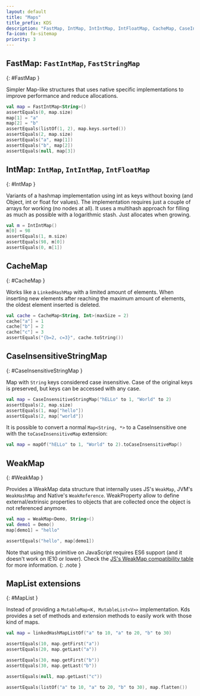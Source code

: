 ```yaml
---
layout: default
title: "Maps"
title_prefix: KDS
description: "FastMap, IntMap, IntIntMap, IntFloatMap, CacheMap, CaseInsensitiveStringMap, WeakMap, MapList extensions..."
fa-icon: fa-sitemap
priority: 3
---
```


## FastMap: `FastIntMap`, `FastStringMap`
{: #FastMap }

Simpler Map-like structures that uses native specific implementations to improve performance and reduce allocations.

```kotlin
val map = FastIntMap<String>()
assertEquals(0, map.size)
map[1] = "a"
map[2] = "b"
assertEquals(listOf(1, 2), map.keys.sorted())
assertEquals(2, map.size)
assertEquals("a", map[1])
assertEquals("b", map[2])
assertEquals(null, map[3])
```


## IntMap: `IntMap`, `IntIntMap`, `IntFloatMap`
{: #IntMap }

Variants of a hashmap implementation using int as keys without boxing (and Object, int or float for values). The implementation requires just a couple of arrays for working (no nodes at all). It uses a multihash approach for filling as much as possible with a logarithmic stash. Just allocates when growing.

```kotlin
val m = IntIntMap()
m[0] = 98
assertEquals(1, m.size)
assertEquals(98, m[0])
assertEquals(0, m[1])
```

## CacheMap
{: #CacheMap }

Works like a `LinkedHashMap` with a limited amount of elements. When inserting new elements after reaching the maximum amount of elements, the oldest element inserted is deleted.

```kotlin
val cache = CacheMap<String, Int>(maxSize = 2)
cache["a"] = 1
cache["b"] = 2
cache["c"] = 3
assertEquals("{b=2, c=3}", cache.toString())
```

## CaseInsensitiveStringMap
{: #CaseInsensitiveStringMap }

Map with `String` keys considered case insensitive. Case of the original keys is preserved, but keys can be accessed with any case.

```kotlin
val map = CaseInsensitiveStringMap("hELLo" to 1, "World" to 2)
assertEquals(2, map.size)
assertEquals(1, map["hello"])
assertEquals(2, map["world"])
```

It is possible to convert a normal `Map<String, *>` to a CaseInsensitive one with the `toCaseInsensitiveMap` extension:

```kotlin
val map = mapOf("hELLo" to 1, "World" to 2).toCaseInsensitiveMap()
```

## WeakMap
{: #WeakMap }

Provides a WeakMap data structure that internally uses JS's `WeakMap`, JVM's `WeakHashMap` and Native's `WeakReference`. WeakProperty allow to define external/extrinsic properties to objects that are collected once the object is not referenced anymore.

```kotlin
val map = WeakMap<Demo, String>()
val demo1 = Demo()
map[demo1] = "hello"

assertEquals("hello", map[demo1])
```

Note that using this primitive on JavaScript requires ES6 support (and it doesn't work on IE10 or lower). Check the [JS's WeakMap compatibility table](https://kangax.github.io/compat-table/es6/#test-WeakMap) for more information.
{: .note }

## MapList extensions
{: #MapList }

Instead of providing a `MutableMap<K, MutableList<V>>` implementation. Kds provides a set of methods and extension methods to easily work with those kind of maps.

```kotlin
val map = linkedHashMapListOf("a" to 10, "a" to 20, "b" to 30)

assertEquals(10, map.getFirst("a"))
assertEquals(20, map.getLast("a"))

assertEquals(30, map.getFirst("b"))
assertEquals(30, map.getLast("b"))

assertEquals(null, map.getLast("c"))

assertEquals(listOf("a" to 10, "a" to 20, "b" to 30), map.flatten())
```
